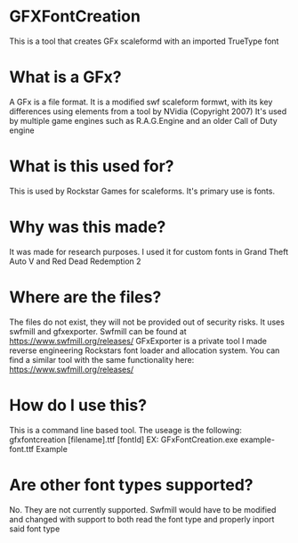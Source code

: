 # GFXFontCreation
This is a tool that creates GFx scaleformd with an imported TrueType font
# What is a GFx?
A GFx is a file format. It is a modified swf scaleform formwt, with its key differences using elements from a tool by NVidia (Copyright 2007)
It's used by multiple game engines such as R.A.G.Engine and an older Call of Duty engine
# What is this used for?
This is used by Rockstar Games for scaleforms. It's primary use is fonts.
# Why was this made?
It was made for research purposes. I used it for custom fonts in Grand Theft Auto V and Red Dead Redemption 2
# Where are the files?
The files do not exist, they will not be provided out of security risks.
It uses swfmill and gfxexporter.
Swfmill can be found at https://www.swfmill.org/releases/
GFxExporter is a private tool I made reverse engineering Rockstars font loader and allocation system.
You can find a similar tool with the same functionality here: https://www.swfmill.org/releases/
# How do I use this?
This is a command line based tool. The useage is the following:
gfxfontcreation [filename].ttf [fontId]
EX: GFxFontCreation.exe example-font.ttf Example
# Are other font types supported?
No. They are not currently supported.
Swfmill would have to be modified and changed with support to both read the font type and properly inport said font type